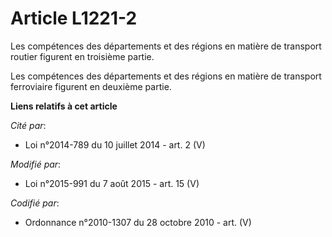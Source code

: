 # Article L1221-2

Les compétences des départements et des régions en matière de transport routier figurent en troisième partie.

Les compétences des départements et des régions en matière de transport ferroviaire figurent en deuxième partie.

**Liens relatifs à cet article**

_Cité par_:

  - Loi n°2014-789 du 10 juillet 2014 - art. 2 (V)

_Modifié par_:

  - Loi n°2015-991 du 7 août 2015 - art. 15 (V)

_Codifié par_:

  - Ordonnance n°2010-1307 du 28 octobre 2010 - art. (V)

